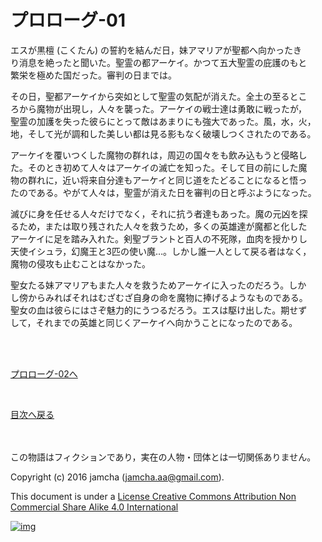 # プロローグ-01

エスが黒檀 (こくたん) の誓約を結んだ日，妹アマリアが聖都へ向かったき  
り消息を絶ったと聞いた。聖霊の都アーケイ。かつて五大聖霊の庇護のもと  
繁栄を極めた国だった。審判の日までは。  

その日，聖都アーケイから突如として聖霊の気配が消えた。全土の至るとこ  
ろから魔物が出現し，人々を襲った。アーケイの戦士達は勇敢に戦ったが，  
聖霊の加護を失った彼らにとって敵はあまりにも強大であった。風，水，火，  
地，そして光が調和した美しい都は見る影もなく破壊しつくされたのである。  

アーケイを覆いつくした魔物の群れは，周辺の国々をも飲み込もうと侵略し  
た。そのとき初めて人々はアーケイの滅亡を知った。そして目の前にした魔  
物の群れに，近い将来自分達もアーケイと同じ道をたどることになると悟っ  
たのである。やがて人々は，聖霊が消えた日を審判の日と呼ぶようになった。  

滅びに身を任せる人々だけでなく，それに抗う者達もあった。魔の元凶を探  
るため，または取り残された人々を救うため，多くの英雄達が魔都と化した  
アーケイに足を踏み入れた。剣聖ブラントと百人の不死隊，血肉を授かりし  
天使イシュラ，幻魔王と3匹の使い魔…。しかし誰一人として戻る者はなく，  
魔物の侵攻も止むことはなかった。  

聖女たる妹アマリアもまた人々を救うためアーケイに入ったのだろう。しか  
し傍からみればそれはむざむざ自身の命を魔物に捧げるようなものである。  
聖女の血は彼らにはさぞ魅力的にうつるだろう。エスは駆け出した。期せず  
して，それまでの英雄と同じくアーケイへ向かうことになったのである。  

<br>  
<br>  

[プロローグ-02へ](./02.md)  

<br>  

[目次へ戻る](https://github.com/jamcha-aa/EbonyBlades/blob/master/README.md)  

<br>  
<br>  
この物語はフィクションであり，実在の人物・団体とは一切関係ありません。  

Copyright (c) 2016 jamcha (jamcha.aa@gmail.com).  

This document is under a [License Creative Commons Attribution Non Commercial Share Alike 4.0 International](http://creativecommons.org/licenses/by-nc-sa/4.0/deed)  

[![img](http://i.creativecommons.org/l/by-nc-sa/3.0/80x15.png)](http://creativecommons.org/licenses/by-nc-sa/4.0/deed)